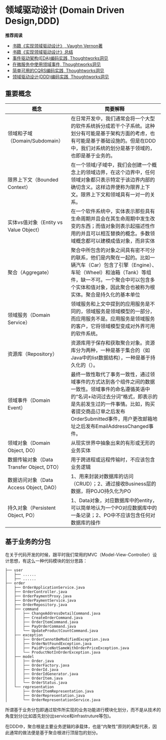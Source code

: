 # 领域驱动设计 (Domain Driven Design,DDD)

**推荐阅读**

- [书籍《实现领域驱动设计》, Vaughn Vernon著](../图书资源/实现领域驱动设计_Vaughn%20Vernon著.pdf)
- [书籍《实现领域驱动设计》总结](https://www.cnblogs.com/davenkin/p/road-to-ddd.html)
- [事件驱动架构(EDA)编码实践, Thoughtworks洞见](https://insights.thoughtworks.cn/backend-development-eda/)
- [在微服务中使用领域事件, Thoughtworks洞见](https://insights.thoughtworks.cn/use-domain-events-in-microservices/)
- [简单可用的CQRS编码实践, Thoughtworks洞见](https://insights.thoughtworks.cn/backend-development-cqrs/)
- [领域驱动设计(DDD)编码实践, Thoughtworks洞见](https://insights.thoughtworks.cn/backend-development-ddd/)

## 重要概念

| 概念 | 简要解释 | 
| --- | --- |
| 领域和子域（Domain/Subdomain）| 在日常开发中，我们通常会将一个大型的软件系统拆分成若干个子系统。这种划分有可能是基于架构方面的考虑，也有可能是基于基础设施的。但是在DDD中，我们对系统的划分是基于领域的，也即是基于业务的。|
| 限界上下文（Bounded Context）| 在一个领域/子域中，我们会创建一个概念上的领域边界，在这个边界中，任何领域对象都只表示特定于该边界内部的确切含义。这样边界便称为限界上下文。限界上下文和领域具有一对一的关系。|
| 实体vs值对象（Entity vs Value Object） | 在一个软件系统中，实体表示那些具有生命周期并且会在其生命周期中发生改变的东西；而值对象则表示起描述性作用的并且可以相互替换的概念。多数领域概念都可以建模成值对象，而非实体|
| 聚合（Aggregate）| 聚合中所包含的对象之间具有密不可分的联系，他们是内聚在一起的。比如一辆汽车（Car）包含了引擎（Engine）、车轮（Wheel）和油箱（Tank）等组件，缺一不可。一个聚合中可以包含多个实体和值对象，因此聚合也被称为根实体。聚合是持久化的基本单位 |
| 领域服务（Domain Service） | 领域服务和上文中提到的应用服务是不同的，领域服务是领域模型的一部分，而应用服务不是。应用服务是领域服务的客户，它将领域模型变成对外界可用的软件系统。 |
| 资源库（Repository） | 资源库用于保存和获取聚合对象。资源库分为两种，一种是基于集合的（如Java中的list数据结构），一种是基于持久化的（）。 |
| 领域事件（Domain Event） | 最终一致性取代了事务一致性，通过领域事件的方式达到各个组件之间的数据一致性。领域事件的命名遵循英语中的“名词+动词过去分词”格式，即表示的是先前发生过的一件事情。比如，购买者提交商品订单之后发布OrderSubmitted事件，用户更改邮箱地址之后发布EmailAddressChanged事件。|
| 领域对象（Domain Object, DO） | 从现实世界中抽象出来的有形或无形的业务实体 |
| 数据传输对象（Data Transfer Object, DTO） | 用于跨进程或远程传输时，不应该包含业务逻辑 |
| 数据访问对象（Data Access Object, DAO） | 1、用来封装对数据库的访问（CRUD）；2、通过接收Business层的数据，将POJO持久化为PO |
| 持久对象（Persistent Object, PO） | 1、Data对象，对应数据库中的entity，可以简单地认为一个PO对应数据库中的一条记录；2、PO中不应该包含任何对数据库的操作 |


## 基于业务的分包

在关于代码开发的时候，跟平时我们常用的MVC（Model-View-Controller）设计思想，有这么一种代码模块的划分思路：

```text
├── user
│   ├── ......
│   ├── ......
├── order
│   ├── OrderApplicationService.java
│   ├── OrderController.java
│   ├── OrderPaymentProxy.java
│   ├── OrderPaymentService.java
│   ├── OrderRepository.java
│   ├── command
│   │   ├── ChangeAddressDetailCommand.java
│   │   ├── CreateOrderCommand.java
│   │   ├── OrderItemCommand.java
│   │   ├── PayOrderCommand.java
│   │   └── UpdateProductCountCommand.java
│   ├── exception
│   │   ├── OrderCannotBeModifiedException.java
│   │   ├── OrderNotFoundException.java
│   │   ├── PaidPriceNotSameWithOrderPriceException.java
│   │   └── ProductNotInOrderException.java
│   ├── model
│   │   ├── Order.java
│   │   ├── OrderFactory.java
│   │   ├── OrderId.java
│   │   ├── OrderIdGenerator.java
│   │   ├── OrderItem.java
│   │   └── OrderStatus.java
│   └── representation
│       ├── OrderItemRepresentation.java
│       ├── OrderRepresentation.java
│       └── OrderRepresentationService.java
```

所谓基于业务分包即通过软件所实现的业务功能进行模块化划分，而不是从技术的角度划分(比如首先划分出service和infrastruture等包)。

在DDD中，聚合根是主要业务逻辑的承载体，也是“内聚性”原则的典型代表，因此通常的做法便是基于聚合根进行顶层包的划分。